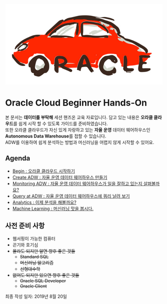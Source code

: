 ![oracle-auto](./img/oracle-auto.png)

# Oracle Cloud Beginner Hands-On

본 문서는 **데이터를 부탁해** 세션 핸즈온 교육 자료입니다.
담고 있는 내용은 **오라클 클라우드**를 쉽게 시작 할 수 있도록 가이드를 준비하였습니다.  
또한 오라클 클라우드가 자신 있게 자랑하고 있는 **자율 운영** 데이터 웨어하우스인 **Autonomous Data Warehouse**를 접할 수 있습니다.  
ADW를 이용하여 쉽게 분석하는 방법과 머신러닝을 어렵지 않게 시작할 수 있어요.

## Agenda

- [Begin : 오라클 클라우드 시작하기](./01-begin.md)
- [Create ADW : 자율 운영 데이터 웨어하우스 만들기](./02-create-adw.md)
- [Monitoring ADW : 자율 운영 데이터 웨어하우스가 일을 잘하고 있는지 살펴볼까요?](./03-monitoring-adw.md)
- [Query at ADW : 자율 운영 데이터 웨어하우스에 쿼리 날려 보기](./04-query-adw.md)
- [Analytics : 이제 분석을 해볼까요?](./05-analytics.md)
- [Machine Learning : 머신러닝 맛을 봅시다.](./06-machine-learning.md)



## 사전 준비 사항

- 웹서핑이 가능한 컴퓨터
- 끈기와 호기심
- ~~몰라도 되지만 알면 향후 좋은 것들~~
  - ~~Standard SQL~~
  - ~~머신러닝 알고리즘~~
  - ~~선형대수학~~
- ~~없어도 되지만 있으면 향후 좋은 것들~~
  - ~~Oracle SQL Developer~~
  - ~~Oracle Client~~



최종 작성 일자: 2019년 8월 20일